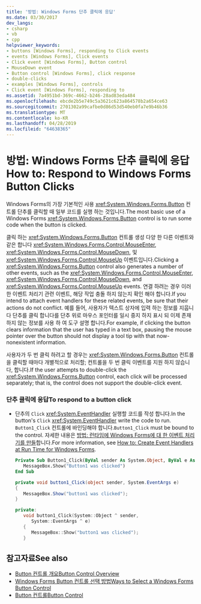 ```yaml
---
title: '방법: Windows Forms 단추 클릭에 응답'
ms.date: 03/30/2017
dev_langs:
- csharp
- vb
- cpp
helpviewer_keywords:
- buttons [Windows Forms], responding to Click events
- events [Windows Forms], Click events
- Click event [Windows Forms], Button control
- MouseDown event
- Button control [Windows Forms], click response
- double-clicks
- examples [Windows Forms], controls
- Click event [Windows Forms], responding to
ms.assetid: 7a4951bd-369c-4662-b246-28ad83eda484
ms.openlocfilehash: ebcde2b5e749c5a3621c623a864578b2a654ce63
ms.sourcegitcommit: 2701302a99cafbe0d86d53d540eb0fa7e9b46b36
ms.translationtype: MT
ms.contentlocale: ko-KR
ms.lasthandoff: 04/28/2019
ms.locfileid: "64638365"
---
```

# <a name="how-to-respond-to-windows-forms-button-clicks"></a><span data-ttu-id="69d55-102">방법: Windows Forms 단추 클릭에 응답</span><span class="sxs-lookup"><span data-stu-id="69d55-102">How to: Respond to Windows Forms Button Clicks</span></span>
<span data-ttu-id="69d55-103">Windows Forms의 가장 기본적인 사용 <xref:System.Windows.Forms.Button> 컨트롤 단추를 클릭할 때 일부 코드를 실행 하는 것입니다.</span><span class="sxs-lookup"><span data-stu-id="69d55-103">The most basic use of a Windows Forms <xref:System.Windows.Forms.Button> control is to run some code when the button is clicked.</span></span>  
  
 <span data-ttu-id="69d55-104">클릭 하는 <xref:System.Windows.Forms.Button> 컨트롤 생성 다양 한 다른 이벤트와 같은 합니다 <xref:System.Windows.Forms.Control.MouseEnter>, <xref:System.Windows.Forms.Control.MouseDown>, 및 <xref:System.Windows.Forms.Control.MouseUp> 이벤트입니다.</span><span class="sxs-lookup"><span data-stu-id="69d55-104">Clicking a <xref:System.Windows.Forms.Button> control also generates a number of other events, such as the <xref:System.Windows.Forms.Control.MouseEnter>, <xref:System.Windows.Forms.Control.MouseDown>, and <xref:System.Windows.Forms.Control.MouseUp> events.</span></span> <span data-ttu-id="69d55-105">연결 하려는 경우 이러한 이벤트 처리기 관련 이벤트, 해당 작업 충돌 하지 않는지 확인 해야 합니다.</span><span class="sxs-lookup"><span data-stu-id="69d55-105">If you intend to attach event handlers for these related events, be sure that their actions do not conflict.</span></span> <span data-ttu-id="69d55-106">예를 들어, 사용자가 텍스트 상자에 입력 하는 정보를 지웁니다 단추를 클릭 합니다를 단추 위로 마우스 포인터를 일시 중지 하지 표시 되 이제 존재 하지 않는 정보를 사용 하 여 도구 설명 합니다.</span><span class="sxs-lookup"><span data-stu-id="69d55-106">For example, if clicking the button clears information that the user has typed in a text box, pausing the mouse pointer over the button should not display a tool tip with that now-nonexistent information.</span></span>  
  
 <span data-ttu-id="69d55-107">사용자가 두 번 클릭 하려고 할 경우는 <xref:System.Windows.Forms.Button> 컨트롤을 클릭할 때마다 개별적으로 처리할; 컨트롤을 두 번 클릭 이벤트를 지원 하지 않습니다, 합니다.</span><span class="sxs-lookup"><span data-stu-id="69d55-107">If the user attempts to double-click the <xref:System.Windows.Forms.Button> control, each click will be processed separately; that is, the control does not support the double-click event.</span></span>  
  
### <a name="to-respond-to-a-button-click"></a><span data-ttu-id="69d55-108">단추 클릭에 응답</span><span class="sxs-lookup"><span data-stu-id="69d55-108">To respond to a button click</span></span>  
  
- <span data-ttu-id="69d55-109">단추의 `Click` <xref:System.EventHandler> 실행할 코드를 작성 합니다.</span><span class="sxs-lookup"><span data-stu-id="69d55-109">In the button's `Click` <xref:System.EventHandler> write the code to run.</span></span> <span data-ttu-id="69d55-110">`Button1_Click` 컨트롤에 바인딩해야 합니다.</span><span class="sxs-lookup"><span data-stu-id="69d55-110">`Button1_Click` must be bound to the control.</span></span> <span data-ttu-id="69d55-111">자세한 내용은 [방법: 런타임에 Windows Forms에 대 한 이벤트 처리기를 만들](../how-to-create-event-handlers-at-run-time-for-windows-forms.md)합니다.</span><span class="sxs-lookup"><span data-stu-id="69d55-111">For more information, see [How to: Create Event Handlers at Run Time for Windows Forms](../how-to-create-event-handlers-at-run-time-for-windows-forms.md).</span></span>  
  
    ```vb  
    Private Sub Button1_Click(ByVal sender As System.Object, ByVal e As System.EventArgs) Handles Button1.Click  
       MessageBox.Show("Button1 was clicked")  
    End Sub  
    ```  
  
    ```csharp  
    private void button1_Click(object sender, System.EventArgs e)  
    {  
       MessageBox.Show("button1 was clicked");  
    }  
    ```  
  
    ```cpp  
    private:  
       void button1_Click(System::Object ^ sender,  
          System::EventArgs ^ e)  
       {  
          MessageBox::Show("button1 was clicked");  
       }  
    ```  
  
## <a name="see-also"></a><span data-ttu-id="69d55-112">참고자료</span><span class="sxs-lookup"><span data-stu-id="69d55-112">See also</span></span>

- [<span data-ttu-id="69d55-113">Button 컨트롤 개요</span><span class="sxs-lookup"><span data-stu-id="69d55-113">Button Control Overview</span></span>](button-control-overview-windows-forms.md)
- [<span data-ttu-id="69d55-114">Windows Forms Button 컨트롤 선택 방법</span><span class="sxs-lookup"><span data-stu-id="69d55-114">Ways to Select a Windows Forms Button Control</span></span>](ways-to-select-a-windows-forms-button-control.md)
- [<span data-ttu-id="69d55-115">Button 컨트롤</span><span class="sxs-lookup"><span data-stu-id="69d55-115">Button Control</span></span>](button-control-windows-forms.md)

